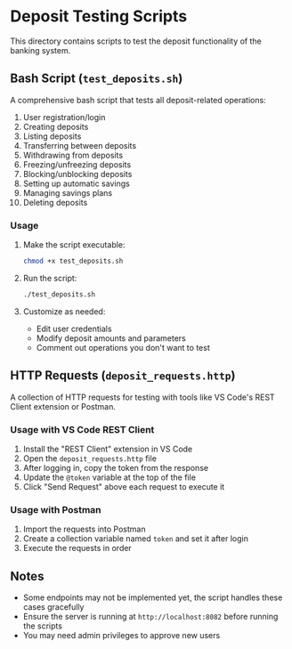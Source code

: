 # Deposit Testing Scripts

This directory contains scripts to test the deposit functionality of the banking system.

## Bash Script (`test_deposits.sh`)

A comprehensive bash script that tests all deposit-related operations:

1. User registration/login
2. Creating deposits
3. Listing deposits
4. Transferring between deposits
5. Withdrawing from deposits
6. Freezing/unfreezing deposits
7. Blocking/unblocking deposits
8. Setting up automatic savings
9. Managing savings plans
10. Deleting deposits

### Usage

1. Make the script executable:
   ```bash
   chmod +x test_deposits.sh
   ```

2. Run the script:
   ```bash
   ./test_deposits.sh
   ```

3. Customize as needed:
   - Edit user credentials
   - Modify deposit amounts and parameters
   - Comment out operations you don't want to test

## HTTP Requests (`deposit_requests.http`)

A collection of HTTP requests for testing with tools like VS Code's REST Client extension or Postman.

### Usage with VS Code REST Client

1. Install the "REST Client" extension in VS Code
2. Open the `deposit_requests.http` file
3. After logging in, copy the token from the response
4. Update the `@token` variable at the top of the file
5. Click "Send Request" above each request to execute it

### Usage with Postman

1. Import the requests into Postman
2. Create a collection variable named `token` and set it after login
3. Execute the requests in order

## Notes

- Some endpoints may not be implemented yet, the script handles these cases gracefully
- Ensure the server is running at `http://localhost:8082` before running the scripts
- You may need admin privileges to approve new users
